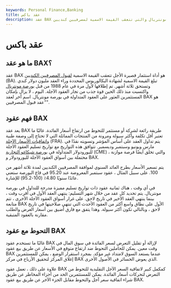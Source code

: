 ```yaml
---
keywords: Personal Finance,Banking
title: عقد باكس
description: عقد BAX هو أداة استثمار قصيرة الأجل يتم تداولها في بورصة مونتريال والتي تتعقب القيمة الاسمية لمصرفيين كنديين &amp; # 39 ؛ قبول.
---
```


# عقد باكس
## ما هو عقد BAX؟

عقد BAX هو أداة استثمار قصيرة الأجل تتعقب القيمة الاسمية [لقبول المصرفيين الكنديين](/bankersacceptance) (BA). تبلغ القيمة الاسمية لشهادة البكالوريوس المحددة وراء العقد مليون دولار كندي وتستحق ثلاثة أشهر. تم إطلاقها لأول مرة في عام 1988 من قبل [بورصة مونتريال](/montrealexchange) واكتسبت منذ ذلك الحين قوة جذب من تجار العقود الآجلة. اليوم ، لا يزال بإمكان المستثمرين العثور على العقود المتداولة في بورصة مونتريال. اسم آخر لعقد BAX هو "عقد قبول المصرفيين".

## فهم عقود BAX

يعد عقد BAX طريقة رائعة لشركة أو مستثمر للتحوط من ارتفاع أسعار الفائدة. غالبًا ما تعتبر أقل تكلفة وأكثر سيولة ومرونة من المنتجات المماثلة التي لا تحتاج إلى وصفة طبية [واتفاقيات الأسعار الآجلة](/fra) (FRA). يتم تداول العقد على أساس المؤشر وتسويته نقدًا في مارس ويونيو وسبتمبر وديسمبر. تتوافق هذه التواريخ مع تواريخ تسليم العقود الآجلة لليورودولار المتداولة في [بورصة شيكاغو التجارية](/cme) (CME) ، والتي تخلق أيضًا فرصة موازنة محتملة بين أسواق العقود الآجلة لليورودولار و BAX.

يتم تسعير الأسعار بطرح العائد السنوي لموافقة المصرفيين الكنديين لمدة ثلاثة أشهر من 100. على سبيل المثال ، عقود سبتمبر المعروضة عند 95.20 في قاع البورصة ستعني عائدًا سنويًا 4.80٪ (100-95.2) للإشارة.

في أي وقت ، هناك ثمانية عقود ذات تواريخ تسليم مميزة مدرجة للتداول في بورصة مونتريال. يتم تحديد كل عقد من خلال شهر التسليم: ينتهي العقد الأول في أقرب وقت ، بينما ينتهي العقد الأخير في تاريخ لاحق. على غرار أسواق العقود الآجلة الأخرى ، تتم متابعة BAX الأول على نطاق واسع أكثر من العقود الأحدث التي تنتهي صلاحيتها في تاريخ لاحق ، وبالتالي تكون أكثر سيولة. وهذا يتفق مع فارق أضيق بين أسعار العرض والطلب مقارنة بالعقود المتبقية.

## التحوط مع عقود BAX

غالبًا ما تستخدم عقود BAX لإزالة أو تقليل التعرض لسعر الفائدة في سوق المال في وقت معين. يمكن للحاملين التحوط ضد ارتفاع متوقع في الأسعار عن طريق بيع عقود BAX عندما يستعد السوق لامتداد غير مؤكد. بمجرد استقرار الوضع ، يمكن للمستثمرين إغلاق المركز لتحقيق الأرباح في مركز BAX الذي يعوض الخسائر في الأصول الأخرى.

علاوة على ذلك ، تعمل عقود BAX كمكمل كبير لاتفاقية السعر الآجل التقليدية للتحوط من التعرض لتحركات أسعار الفائدة. يمكن للمستثمرين الحد من أجزاء المخاطر عن طريق شراء اتفاقية سعر آجل والتحوط مقابل الجزء الآخر عن طريق بيع عقود BAX.

